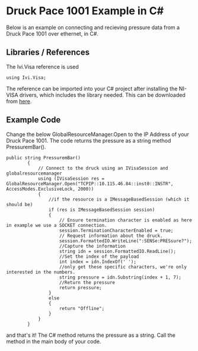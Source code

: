 # Druck Pace 1001 Example in C#
Below is an example on connecting and recieving pressure data from a Druck Pace 1001 over ethernet, in C#. 

## Libraries / References
The Ivi.Visa reference is used
```
using Ivi.Visa;
```
The reference can be imported into your C# project after installing the NI-VISA drivers, which includes the library needed. This can be downloaded from [here](https://www.ni.com/en/support/downloads/drivers/download.ni-visa.html#494653).

## Example Code
Change the below GlobalResourceManager.Open to the IP Address of your Druck Pace 1001. The code returns the pressure as a string method PressuremBar().
``` 
public string PressuremBar()
        {
            // Connect to the druck using an IVisaSession and globalresourcemanager
            using (IVisaSession res = GlobalResourceManager.Open("TCPIP::10.115.46.84::inst0::INSTR", AccessModes.ExclusiveLock, 2000))
            {
                //if the resource is a IMessageBasedSession (which it should be)
                if (res is IMessageBasedSession session)
                {
                    // Ensure termination character is enabled as here in example we use a SOCKET connection.
                    session.TerminationCharacterEnabled = true;
                    // Request information about the druck.
                    session.FormattedIO.WriteLine(":SENSe:PRESsure?");
                    //Capture the information
                    string idn = session.FormattedIO.ReadLine();
                    //Set the index of the payload
                    int index = idn.IndexOf(' ');
                    //only get these specific characters, we're only interested in the numbers.
                    string pressure = idn.Substring(index + 1, 7);
                    //Return the pressure
                    return pressure;
                }
                else
                {
                    return "Offline";
                }
            }
        }
```

and that's it! The C# method returns the pressure as a string. Call the method in the main body of your code.

